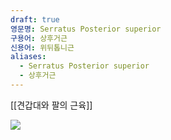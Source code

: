 ```yaml
---
draft: true
영문명: Serratus Posterior superior
구용어: 상후거근
신용어: 위뒤톱니근
aliases:
  - Serratus Posterior superior
  - 상후거근
---
```


[[견갑대와 팔의 근육]]

![](https://upload.wikimedia.org/wikipedia/commons/a/a6/Serratus_posterior_superior_muscle_animation_small.gif)

